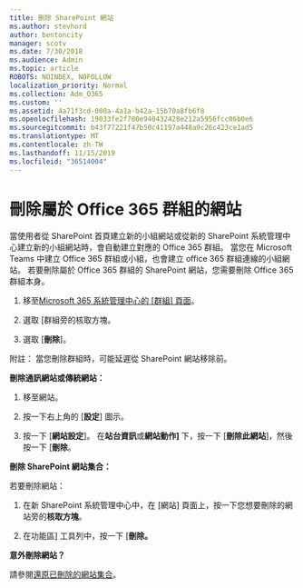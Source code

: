 ```yaml
---
title: 刪除 SharePoint 網站
ms.author: stevhord
author: bentoncity
manager: scotv
ms.date: 7/30/2018
ms.audience: Admin
ms.topic: article
ROBOTS: NOINDEX, NOFOLLOW
localization_priority: Normal
ms.collection: Adm_O365
ms.custom: ''
ms.assetid: 4a71f3cd-000a-4a1a-b42a-15b70a8fb6f8
ms.openlocfilehash: 19033fe2f700e940432428e212a5956fcc06b0e6
ms.sourcegitcommit: b43f77221f47b50c41197a448a9c26c423ce1ad5
ms.translationtype: MT
ms.contentlocale: zh-TW
ms.lasthandoff: 11/15/2019
ms.locfileid: "36514004"
---
```

# <a name="delete-sites-that-belong-to-an-office-365-group"></a>刪除屬於 Office 365 群組的網站

當使用者從 SharePoint 首頁建立新的小組網站或從新的 SharePoint 系統管理中心建立新的小組網站時，會自動建立對應的 Office 365 群組。 當您在 Microsoft Teams 中建立 Office 365 群組或小組，也會建立 office 365 群組連線的小組網站。 若要刪除屬於 Office 365 群組的 SharePoint 網站，您需要刪除 Office 365 群組本身。 
  
1. 移至[Microsoft 365 系統管理中心的 [群組] 頁面](https://portal.office.com/adminportal/home#/groups)。
    
2. 選取 [群組旁的核取方塊。
    
3. 選取 [**刪除**]。
    
附註： 當您刪除群組時，可能延遲從 SharePoint 網站移除前。
  
**刪除通訊網站或傳統網站：**

1. 移至網站。
  
2. 按一下右上角的 [**設定**] 圖示。 
  
3. 按一下 [**網站設定**]。 在**站台資訊**或**網站動作]** 下，按一下 [**刪除此網站**]，然後按一下 [**刪除**。
  
**刪除 SharePoint 網站集合：**

若要刪除網站：
  
1. 在新 SharePoint 系統管理中心中，在 [網站] 頁面上，按一下您想要刪除的網站旁的**核取方塊**。 
    
2. 在功能區] 工具列中，按一下 [**刪除。**
    
**意外刪除網站？**

請參閱[還原已刪除的網站集合](https://go.microsoft.com/fwlink/?linkid=867660)。
  

